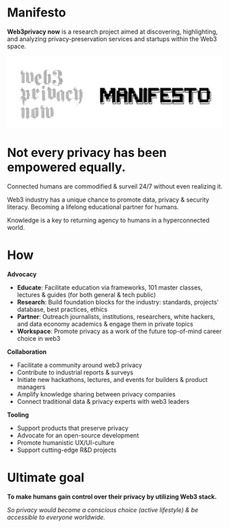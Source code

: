 # Manifesto

**Web3privacy now** is a research project aimed at discovering, highlighting, and analyzing privacy-preservation
services and startups within the Web3 space.

!['Web3Privacy now manifesto'](../static/img/manifesto.svg)

# Not every privacy has been empowered equally.

Connected humans are commodified & surveil 24/7 without even realizing it.

Web3 industry has a unique chance to promote data, privacy & security literacy. Becoming a lifelong educational partner
for humans.

Knowledge is a key to returning agency to humans in a hyperconnected world.

# How

**Advocacy**

- **Educate**: Facilitate education via frameworks, 101 master classes, lectures & guides (for both general & tech
  public)
- **Research**: Build foundation blocks for the industry: standards, projects' database, best practices, ethics
- **Partner**: Outreach journalists, institutions, researchers, white hackers, and data economy academics & engage them
  in private topics
- **Workspace**: Promote privacy as a work of the future top-of-mind career choice in web3

**Collaboration**

- Facilitate a community around web3 privacy
- Contribute to industrial reports & surveys
- Initiate new hackathons, lectures, and events for builders & product managers
- Amplify knowledge sharing between privacy companies
- Connect traditional data & privacy experts with web3 leaders

**Tooling**

- Support products that preserve privacy
- Advocate for an open-source development
- Promote humanistic UX/UI-culture
- Support cutting-edge R&D projects

# **Ultimate goal**

**To make humans gain control over their privacy by utilizing Web3 stack.**

_So privacy would become a conscious choice (active lifestyle) & be accessible to everyone worldwide._